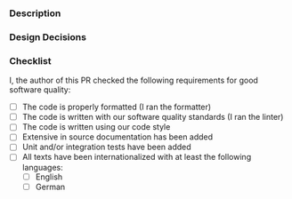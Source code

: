 ### Description

<!--
Describe what is the purpose of this Pull Request:
- Does it resolve a bug?
- Does it implement a new feature?
- Does it improve something existing?

Be as elaborate as possible!
-->

### Design Decisions

<!--
Please give a short explanation about why you implemented the PR as you did. Discuss possible alternative
implementations that you considered and why you chose this one.

If the PR is trivial you can remove this section.
-->

### Checklist

I, the author of this PR checked the following requirements for good software quality:

- [ ] The code is properly formatted (I ran the formatter)
- [ ] The code is written with our software quality standards (I ran the linter)
- [ ] The code is written using our code style
- [ ] Extensive in source documentation has been added
- [ ] Unit and/or integration tests have been added
- [ ] All texts have been internationalized with at least the following languages:
  - [ ] English
  - [ ] German
